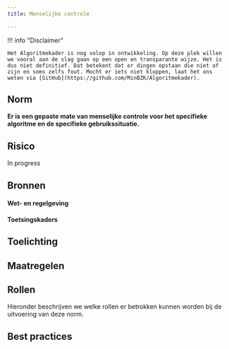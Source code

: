 ```yaml
---
title: Menselijke controle

---
```


!!! info "Disclaimer"

    Het Algoritmekader is nog volop in ontwikkeling. Op deze plek willen we vooral aan de slag gaan op een open en transparante wijze. Het is dus niet definitief. Dat betekent dat er dingen opstaan die niet af zijn en soms zelfs fout. Mocht er iets niet kloppen, laat het ons weten via [GitHub](https://github.com/MinBZK/Algoritmekader).


## Norm
**Er is een gepaste mate van menselijke controle voor het specifieke algoritme en de specifieke gebruikssituatie.**

## Risico
In progress

## Bronnen

#### Wet- en regelgeving

#### Toetsingskaders

## Toelichting


## Maatregelen


## Rollen
Hieronder beschrijven we welke rollen er betrokken kunnen worden bij de uitvoering van deze norm. 



## Best practices
